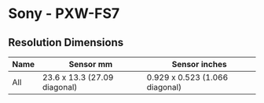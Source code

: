 # Sony - PXW-FS7

## Resolution Dimensions

| Name   | Sensor mm                    | Sensor inches                  |
|--------|------------------------------|--------------------------------|
| All    | 23.6 x 13.3 (27.09 diagonal) | 0.929 x 0.523 (1.066 diagonal) |
